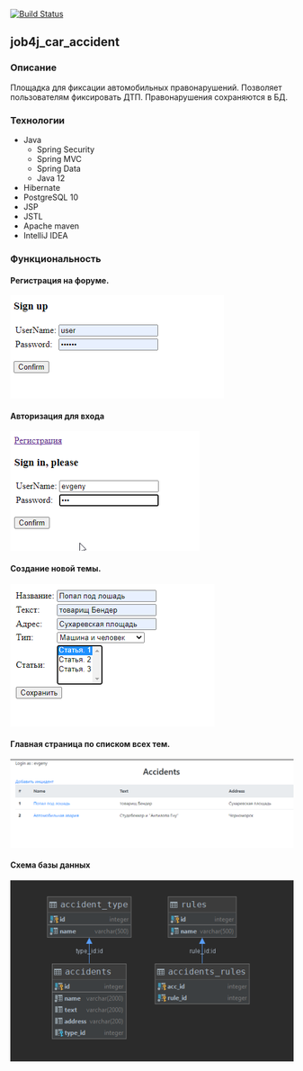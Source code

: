 [![Build Status](https://travis-ci.org/johnom-commits/job4j_car_accident.svg?branch=build_war)](https://travis-ci.org/johnom-commits/job4j_car_accident)
## job4j_car_accident

### Описание
Площадка для фиксации автомобильных правонарушений. Позволяет пользователям фиксировать ДТП. Правонарушения сохраняются в БД.

### Технологии
- Java
    - Spring Security
    - Spring MVC
    - Spring Data
    - Java 12
- Hibernate
- PostgreSQL 10
- JSP
- JSTL
- Apache maven
- IntelliJ IDEA

### Функциональность
#### Регистрация на форуме.

![reg](images/SignUp.png)

#### Авторизация для входа
![login](images/SignIn.png)

#### Создание новой темы.

![new_topic](images/NewItem.png)

#### Главная страница по списком всех тем.

![index](images/accidents.png)

#### Схема базы данных

![Schema](images/SchemeDB.png)
